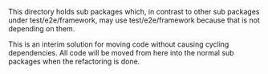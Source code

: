 This directory holds sub packages which, in contrast to other sub packages
under test/e2e/framework, may use test/e2e/framework because that is not
depending on them.

This is an interim solution for moving code without causing cycling
dependencies. All code will be moved from here into the normal sub packages
when the refactoring is done.
